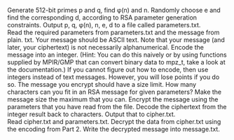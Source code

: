 Generate 512-bit primes p and q, find φ(n) and n. Randomly choose e and find the corresponding d, according to RSA parameter generation constraints. Output p, q, φ(n), n, e, d to a file called parameters.txt.\
Read the required parameters from parameters.txt and the message from plain. txt. Your message should be ASCII text. Note that your message (and later, your ciphertext) is not necessarily alphanumerical. Encode the message into an integer. (Hint: You can do this naively or by using functions supplied by MPIR/GMP that can convert binary data to mpz_t, take a look at the documentation.) If you cannot figure out how to encode, then use integers instead of text messages. However, you will lose points if you do so. The message you encrypt should have a size limit. How many characters can you fit in an RSA message for given parameters? Make the message size the maximum that you can. Encrypt the message using the parameters that you have read from the file. Decode the ciphertext from the integer result back to characters. Output that to cipher.txt.\
Read cipher.txt and parameters.txt. Decrypt the data from cipher.txt using the encoding from Part 2. Write the decrypted message into message.txt.


